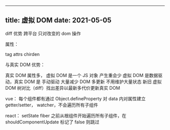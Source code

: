 
---
title: 虚拟 DOM
date: 2021-05-05
---

diff 优势
跨平台
只对改变的 dom 操作

属性：

tag
attrs
chirden


与真实 DOM 优势：

真实 DOM 属性多，
虚拟 DOM 是一个 JS 对象
产生重会少
虚拟 DOM 是数据驱动，真实 DOM 是 手动驱动
大量减少 DOM 多更新
不用维护大量状态
新旧 虚拟DOM 树对比（diff）找出差异以最新多代价更新真实 DOM


vue：
每个组件都有通过 Object.defineProperty 对 data 内对属性建立 getter/setter， watcher，不会遍历所有子组件


react：
setState
fiber 之前从根组件开始遍历所有子组件，在 shouldComponentUpdate 标记了 false 则跳过